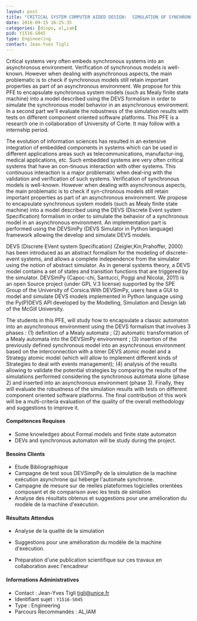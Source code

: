 ```yaml
---
layout: post
title: "CRITICAL SYSTEM COMPUTER AIDED DESIGN:  SIMULATION OF SYNCHRONOUS AUTOMATA IN AN ASYNCHRONOUS ENVIRONMENT TO VALIDATE CRITICAL SOFTWARE COMPONENTS."
date: 2016-09-15 16:25:35
categories: [dispo, al,iam]
pid: Y1516-S045
type: Engineering
contact: Jean-Yves Tigli
---
```

       
Critical systems very often embeds synchronous systems into an asynchronous environment. Verification of synchronous models is well-known. However when dealing with asynchronous aspects, the main problematic is to check if synchronous models still retain important properties as part of an asynchronous environment. We propose for this PFE to encapsulate synchronous system models (such as Mealy finite state machine) into a model described using the DEVS formalism in order to simulate the synchronous model behavior in an asynchronous environment. In a second part we'll evaluate  the robustness of the simulation results with tests on different component oriented software platforms. This PFE is a research one in collaboration of University of Corte. It may follow with a internship period.

The evolution of information sciences has resulted in an extensive integration of embedded components in systems which can be used in different applications areas such as telecommunications, manufactur-ing, medical applications, etc. Such embedded systems are very often critical systems that have an con-tinuous interaction with other systems. This continuous interaction is a major problematic when deal-ing with the validation and verification of such systems.  Verification of synchronous models is well-known. However when dealing with asynchronous aspects, the main problematic is to check if syn-chronous models still retain important properties as part of an asynchronous environment. We propose to encapsulate synchronous system models (such as Mealy finite state machine) into a model described using the DEVS (Discrete Event system Specification) formalism in order to simulate the behavior of a synchronous model in an asynchronous environment. An implementation part is performed using the DEVSimPy (DEVS Simulator in Python language) framework allowing the develop and simulate DEVS models. 

DEVS (Discrete EVent system Specification) (Zeigler,Kin,Prahoffer, 2000) has been introduced as an abstract formalism for the modeling of discrete-event systems, and allows a complete independence from the simulator using the notion of abstract simulator.  As in general systems theory, a DEVS model contains a set of states and transition functions that are triggered by the simulator. DEVSimPy (Capoc-chi, Santucci, Poggi and Nicolai, 2011) is an open Source project (under GPL V.3 license) supported by the SPE Group of the University of Corsica.With DEVSimPy, users have a GUI to model and simulate DEVS models implemented in Python language using the Py(P)DEVS API developed by the Modelling, Simulation and Design lab of the McGill University. 
 

The students in this PFE, will study how to encapsulate a classic automaton into an asynchronous environment using the DEVS formalism that involves 3 phases : (1) definition of a Mealy automata ; (2) automatic transformation of a Mealy automata into the DEVSimPy environment ; (3) insertion of the previously defined synchronous model into an asynchronous environment based on the interconnection with a timer DEVS atomic model and a Strategy atomic model  (which will allow to implement different kinds of Strategies to deal with events management); (4) analysis of the results allowing to validate the potential strategies by comparing the results of the simulations performed considering the synchronous automata alone  (phase 2) and inserted into an asynchronous environment (phase 3). Finally, they will evaluate the robustness of the simulation results with tests on different component oriented software platforms. The final contribution of this work will be a multi-criteria evaluation of the quality of the overall methodology and suggestions to improve it.

#### Compétences Requises
- Some knowledges about Formal models and finite state automaton  
- DEVs and synchronous automaton will be study during the project.   


#### Besoins Clients
- Etude Bibliographique 
- Campagne de test sous DEVSimpPy de la simulation de la machine exécution asynchrone qui héberge l'automate synchrone. 
- Campagne de mesure  sur de réelles plateformes logicielles orientées composant et de comparison avec les tests de simlation
- Analyse des résultats obtenus  et suggestions pour une amélioration du modèle de la machine d'exécution.

#### Résultats Attendus
- Analyse de la qualité de la simulation 
- Suggestions pour une amélioration du modèle de la machine d'exécution.

- Préparation d'une publication scientifique sur ces travaux en collaboration avec l'encadreur
     

#### Informations Administratives
  * Contact : Jean-Yves Tigli <tigli@unice.fr>
  * Identifiant sujet : `Y1516-S045`
  * Type : Engineering
  * Parcours Recommandés : AL,IAM
     
